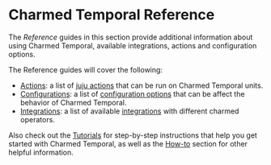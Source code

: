 # Charmed Temporal Reference

The _Reference_ guides in this section provide additional information about
using Charmed Temporal, available integrations, actions and configuration
options.

The Reference guides will cover the following:

- [Actions](https://charmhub.io/temporal-k8s/actions): a list of
  [juju actions](https://juju.is/docs/juju/action) that can be run on Charmed
  Temporal units.
- [Configurations](https://charmhub.io/temporal-k8s/configure): a list of
  [configuration options](https://juju.is/docs/juju/configuration#heading--application-configuration)
  that can be affect the behavior of Charmed Temporal.
- [Integrations](https://charmhub.io/temporal-k8s/integrations): a list of
  available [integrations](https://juju.is/docs/juju/relation) with different
  charmed operators.

Also check out the
[Tutorials](https://discourse.charmhub.io/t/charmed-temporal-k8s-tutorial-introduction/11777)
for step-by-step instructions that help you get started with Charmed Temporal,
as well as the
[How-to](https://discourse.charmhub.io/t/charmed-temporal-k8s-how-to-index/13740)
section for other helpful information.
